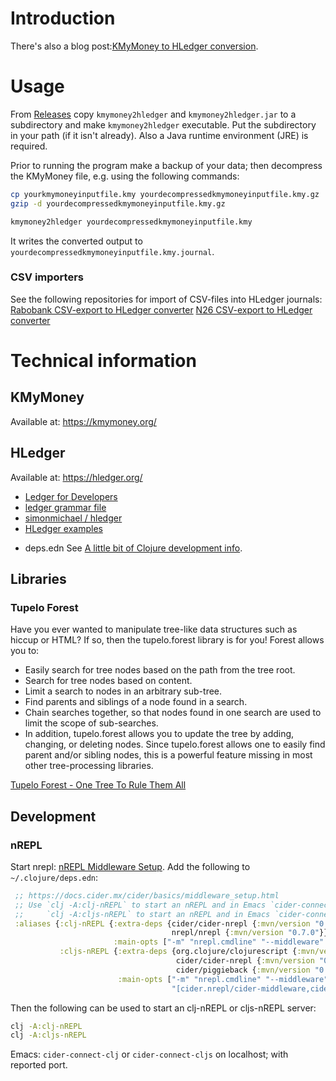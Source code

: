 # Introduction
There's also a blog post:[KMyMoney to HLedger conversion](https://photonsphere.org/posts-output/2020-05-31-kmymoney2hledger/).

# Usage
From [Releases](https://github.com/maridonkers/kmymoney2hledger/releases) copy `kmymoney2hledger` and `kmymoney2hledger.jar` to a subdirectory and make `kmymoney2hledger` executable. Put the subdirectory in your path (if it isn't already). Also a Java runtime environment (JRE) is required.

Prior to running the program make a backup of your data; then decompress the KMyMoney file, e.g. using the following commands:
```sh
cp yourkmymoneyinputfile.kmy yourdecompressedkmymoneyinputfile.kmy.gz
gzip -d yourdecompressedkmymoneyinputfile.kmy.gz
```

```sh
kmymoney2hledger yourdecompressedkmymoneyinputfile.kmy
```

It writes the converted output to `yourdecompressedkmymoneyinputfile.kmy.journal`.

### CSV importers
See the following repositories for import of CSV-files into HLedger journals:
[Rabobank CSV-export to HLedger converter](https://github.com/maridonkers/rabobankcsvhledger)
[N26 CSV-export to HLedger converter](https://github.com/maridonkers/n26csvhledger)

# Technical information
## KMyMoney
Available at: https://kmymoney.org/
## HLedger
Available at: https://hledger.org/
- [Ledger for Developers](https://www.ledger-cli.org/3.0/doc/ledger3.html#Ledger-for-Developers)
- [ledger grammar file](https://github.com/greglook/merkledag-ledger/blob/master/resources/grammar/ledger.bnf)
- [simonmichael / hledger](https://github.com/simonmichael/hledger/tree/master/examples)
- [HLedger examples](https://github.com/simonmichael/hledger/tree/master/examples)
* deps.edn
See [A little bit of Clojure development info](https://github.com/jafingerhut/jafingerhut.github.com/blob/master/notes/clojure-development.md).
## Libraries
### Tupelo Forest
Have you ever wanted to manipulate tree-like data structures such as
hiccup or HTML? If so, then the tupelo.forest library is for you!
Forest allows you to:

- Easily search for tree nodes based on the path from the tree root.
- Search for tree nodes based on content.
- Limit a search to nodes in an arbitrary sub-tree.
- Find parents and siblings of a node found in a search.
- Chain searches together, so that nodes found in one search are used to limit the scope of sub-searches.
- In addition, tupelo.forest allows you to update the tree by adding, changing, or deleting nodes. Since tupelo.forest allows one to easily find parent and/or sibling nodes, this is a powerful feature missing in most other tree-processing libraries.

[Tupelo Forest - One Tree To Rule Them All](https://github.com/cloojure/tupelo/blob/master/docs/forest.adoc)

## Development
### nREPL
Start nrepl: [nREPL Middleware Setup](https://docs.cider.mx/cider/basics/middleware_setup.html).
Add the following to `~/.clojure/deps.edn`:
```clojure
 ;; https://docs.cider.mx/cider/basics/middleware_setup.html
 ;; Use `clj -A:clj-nREPL` to start an nREPL and in Emacs `cider-connect-clj` or
 ;;     `clj -A:cljs-nREPL` to start an nREPL and in Emacs `cider-connect-cljs`.
 :aliases {:clj-nREPL {:extra-deps {cider/cider-nrepl {:mvn/version "0.24.0"}
                                    nrepl/nrepl {:mvn/version "0.7.0"}}
                       :main-opts ["-m" "nrepl.cmdline" "--middleware" "[cider.nrepl/cider-middleware]"]}
           :cljs-nREPL {:extra-deps {org.clojure/clojurescript {:mvn/version "1.10.339"}
                                     cider/cider-nrepl {:mvn/version "0.22.4"}
                                     cider/piggieback {:mvn/version "0.5.0"}}
                        :main-opts ["-m" "nrepl.cmdline" "--middleware"
                                    "[cider.nrepl/cider-middleware,cider.piggieback/wrap-cljs-repl]"]}}
```

Then the following can be used to start an clj-nREPL or cljs-nREPL server:
```sh
clj -A:clj-nREPL
clj -A:cljs-nREPL
```

Emacs: `cider-connect-clj` or `cider-connect-cljs` on localhost; with reported port.
